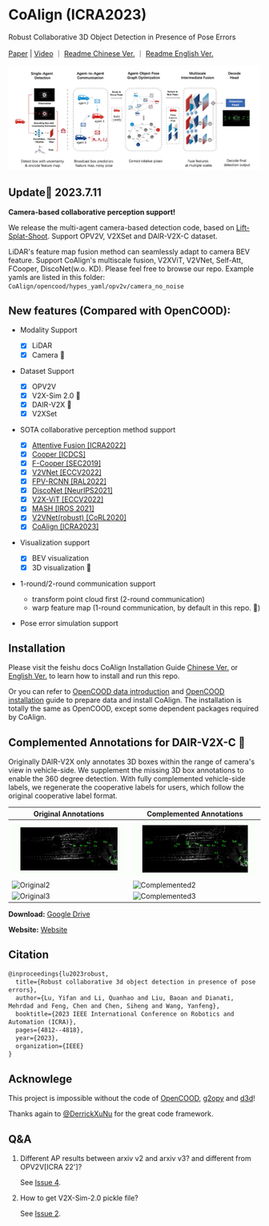 # CoAlign (ICRA2023)

Robust Collaborative 3D Object Detection in Presence of Pose Errors 

[Paper](https://arxiv.org/abs/2211.07214) | [Video](https://www.youtube.com/watch?v=zCjpFkeC2rA) ｜ [Readme Chinese Ver.](https://udtkdfu8mk.feishu.cn/docx/LlMpdu3pNoCS94xxhjMcOWIynie) ｜ [Readme English Ver.](https://udtkdfu8mk.feishu.cn/docx/SZNVd0S7UoD6mVxUM6Wc8If6ncc)

![Original1](images/coalign.jpg)


## Update🌟 2023.7.11

**Camera-based collaborative perception support!**

We release the multi-agent camera-based detection code, based on [Lift-Splat-Shoot](https://github.com/nv-tlabs/lift-splat-shoot). Support OPV2V, V2XSet and DAIR-V2X-C dataset. 

LiDAR's feature map fusion method can seamlessly adapt to camera BEV feature. Support CoAlign's multiscale fusion, V2XViT, V2VNet, Self-Att, FCooper, DiscoNet(w.o. KD). Please feel free to browse our repo. Example yamls are listed in this folder: `CoAlign/opencood/hypes_yaml/opv2v/camera_no_noise` 

## New features (Compared with OpenCOOD):
- Modality Support
  - [x] LiDAR
  - [x] Camera 🌟
- Dataset Support
  - [x] OPV2V
  - [x] V2X-Sim 2.0 🌟
  - [x] DAIR-V2X 🌟
  - [x] V2XSet

- SOTA collaborative perception method support
    - [x] [Attentive Fusion [ICRA2022]](https://arxiv.org/abs/2109.07644)
    - [x] [Cooper [ICDCS]](https://arxiv.org/abs/1905.05265)
    - [x] [F-Cooper [SEC2019]](https://arxiv.org/abs/1909.06459)
    - [x] [V2VNet [ECCV2022]](https://arxiv.org/abs/2008.07519)
    - [x] [FPV-RCNN [RAL2022]](https://arxiv.org/pdf/2109.11615.pdf)
    - [x] [DiscoNet [NeurIPS2021]](https://arxiv.org/abs/2111.00643)
    - [x] [V2X-ViT [ECCV2022]](https://github.com/DerrickXuNu/v2x-vit) 
    - [x] [MASH [IROS 2021]](https://arxiv.org/abs/2107.00771)
    - [x] [V2VNet(robust) [CoRL2020]](https://arxiv.org/abs/2011.05289)
    - [x] [CoAlign [ICRA2023]](https://arxiv.org/abs/2211.07214)

- Visualization support
  - [x] BEV visualization
  - [x] 3D visualization 🌟

- 1-round/2-round communication support
  - transform point cloud first (2-round communication)
  - warp feature map (1-round communication, by default in this repo. 🌟) 

- Pose error simulation support

## Installation

Please visit the feishu docs CoAlign Installation Guide [Chinese Ver.](https://udtkdfu8mk.feishu.cn/docx/LlMpdu3pNoCS94xxhjMcOWIynie) or [English Ver.](https://udtkdfu8mk.feishu.cn/docx/SZNVd0S7UoD6mVxUM6Wc8If6ncc) to learn how to install and run this repo. 

Or you can refer to [OpenCOOD data introduction](https://opencood.readthedocs.io/en/latest/md_files/data_intro.html)
and [OpenCOOD installation](https://opencood.readthedocs.io/en/latest/md_files/installation.html) guide to prepare
data and install CoAlign. The installation is totally the same as OpenCOOD, except some dependent packages required by CoAlign.


## Complemented Annotations for DAIR-V2X-C 🌟
Originally DAIR-V2X only annotates 3D boxes within the range of camera's view in vehicle-side. We supplement the missing 3D box annotations to enable the 360 degree detection. With fully complemented vehicle-side labels, we regenerate the cooperative labels for users, which follow the original cooperative label format.

Original Annotations | Complemented Annotations 
---|---
![Original1](images/dair-v2x_compare_gif/before1.gif) | ![Complemented1](images/dair-v2x_compare_gif/after1.gif)
![Original2](images/dair-v2x_compare_gif/before2.gif) | ![Complemented2](images/dair-v2x_compare_gif/after2.gif)
![Original3](images/dair-v2x_compare_gif/before3.gif) | ![Complemented3](images/dair-v2x_compare_gif/after3.gif)


**Download:** [Google Drive](https://drive.google.com/file/d/13g3APNeHBVjPcF-nTuUoNOSGyTzdfnUK/view?usp=sharing)

**Website:** [Website](https://siheng-chen.github.io/dataset/dair-v2x-c-complemented/)

## Citation
```
@inproceedings{lu2023robust,
  title={Robust collaborative 3d object detection in presence of pose errors},
  author={Lu, Yifan and Li, Quanhao and Liu, Baoan and Dianati, Mehrdad and Feng, Chen and Chen, Siheng and Wang, Yanfeng},
  booktitle={2023 IEEE International Conference on Robotics and Automation (ICRA)},
  pages={4812--4818},
  year={2023},
  organization={IEEE}
}
```

## Acknowlege

This project is impossible without the code of [OpenCOOD](https://github.com/DerrickXuNu/OpenCOOD), [g2opy](https://github.com/uoip/g2opy) and [d3d](https://github.com/cmpute/d3d)!

Thanks again to [@DerrickXuNu](https://github.com/DerrickXuNu)
 for the great code framework.

## Q&A
1. Different AP results between arxiv v2 and arxiv v3? and different from OPV2V[ICRA 22']?

   See [Issue 4](https://github.com/yifanlu0227/CoAlign/issues/4).
   
2. How to get V2X-Sim-2.0 pickle file?

   See [Issue 2](https://github.com/yifanlu0227/CoAlign/issues/2).
